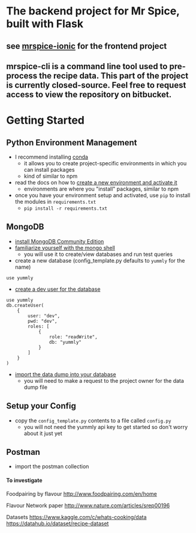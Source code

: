 # The backend project for Mr Spice, built with Flask
## see [mrspice-ionic](https://github.com/nigel-smk/mrspice-ionic) for the frontend project
## mrspice-cli is a command line tool used to pre-process the recipe data. This part of the project is currently closed-source. Feel free to request access to view the repository on bitbucket.


# Getting Started

## Python Environment Management
- I recommend installing [conda](https://conda.io/docs/user-guide/install/index.html)
    - it allows you to create project-specific environments in which you can install packages
    - kind of similar to npm
- read the docs on how to [create a new environment and activate it](https://conda.io/docs/user-guide/getting-started.html#managing-envs)
    - environments are where you "install" packages, similar to npm
- once you have your environment setup and activated, use `pip` to install the modules in `requirements.txt`
    - `pip install -r requirements.txt`

## MongoDB
- [install MongoDB Community Edition](https://docs.mongodb.com/manual/administration/install-community/)
- [familiarize yourself with the mongo shell](https://docs.mongodb.com/manual/mongo/#working-with-the-mongo-shell)
    - you will use it to create/view databases and run test queries
- create a new database (config_template.py defaults to `yummly` for the name)
```
use yummly
```
- [create a dev user for the database](https://docs.mongodb.com/manual/reference/method/db.createUser/#create-user-with-roles)
```
use yummly
db.createUser(
    {
        user: "dev",
        pwd: "dev",
        roles: [ 
            {
                role: "readWrite", 
                db: "yummly"
            }
        ]
    }
)
```
- [import the data dump into your database](https://docs.mongodb.com/manual/reference/program/mongorestore/#bin.mongorestore)
    - you will need to make a request to the project owner for the data dump file

## Setup your Config
- copy the `config_template.py` contents to a file called `config.py`
    - you will not need the yummly api key to get started so don't worry about it just yet

## Postman
- import the postman collection



#### To investigate
Foodpairing by flavour
http://www.foodpairing.com/en/home

Flavour Network paper
http://www.nature.com/articles/srep00196

Datasets
https://www.kaggle.com/c/whats-cooking/data
https://datahub.io/dataset/recipe-dataset

